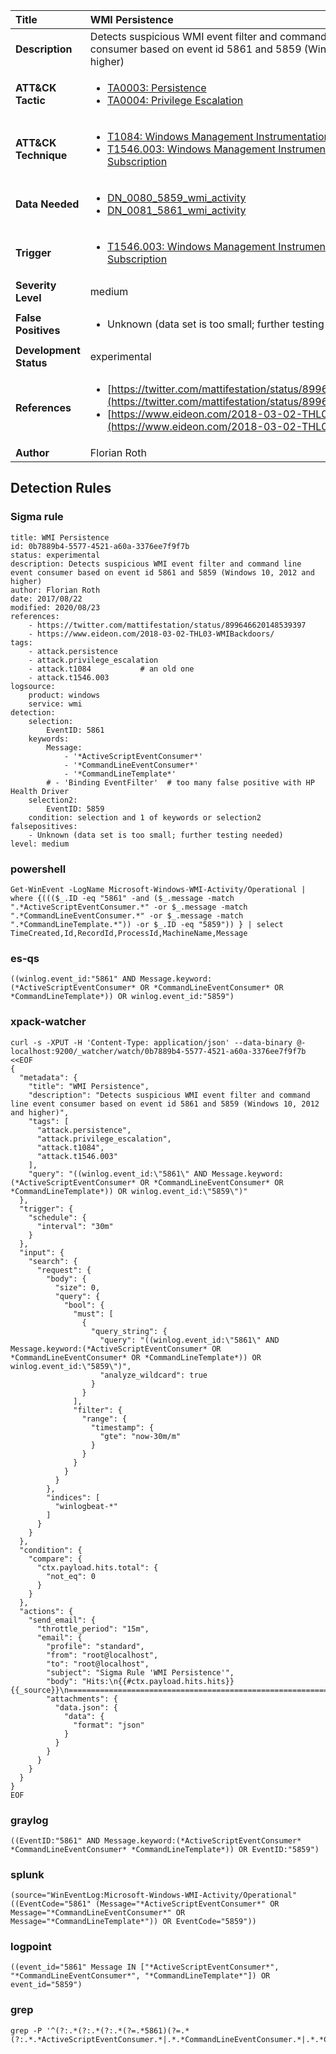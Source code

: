| Title                    | WMI Persistence       |
|:-------------------------|:------------------|
| **Description**          | Detects suspicious WMI event filter and command line event consumer based on event id 5861 and 5859 (Windows 10, 2012 and higher) |
| **ATT&amp;CK Tactic**    |  <ul><li>[TA0003: Persistence](https://attack.mitre.org/tactics/TA0003)</li><li>[TA0004: Privilege Escalation](https://attack.mitre.org/tactics/TA0004)</li></ul>  |
| **ATT&amp;CK Technique** | <ul><li>[T1084: Windows Management Instrumentation Event Subscription](https://attack.mitre.org/techniques/T1084)</li><li>[T1546.003: Windows Management Instrumentation Event Subscription](https://attack.mitre.org/techniques/T1546/003)</li></ul>  |
| **Data Needed**          | <ul><li>[DN_0080_5859_wmi_activity](../Data_Needed/DN_0080_5859_wmi_activity.md)</li><li>[DN_0081_5861_wmi_activity](../Data_Needed/DN_0081_5861_wmi_activity.md)</li></ul>  |
| **Trigger**              | <ul><li>[T1546.003: Windows Management Instrumentation Event Subscription](../Triggers/T1546.003.md)</li></ul>  |
| **Severity Level**       | medium |
| **False Positives**      | <ul><li>Unknown (data set is too small; further testing needed)</li></ul>  |
| **Development Status**   | experimental |
| **References**           | <ul><li>[https://twitter.com/mattifestation/status/899646620148539397](https://twitter.com/mattifestation/status/899646620148539397)</li><li>[https://www.eideon.com/2018-03-02-THL03-WMIBackdoors/](https://www.eideon.com/2018-03-02-THL03-WMIBackdoors/)</li></ul>  |
| **Author**               | Florian Roth |


## Detection Rules

### Sigma rule

```
title: WMI Persistence
id: 0b7889b4-5577-4521-a60a-3376ee7f9f7b
status: experimental
description: Detects suspicious WMI event filter and command line event consumer based on event id 5861 and 5859 (Windows 10, 2012 and higher)
author: Florian Roth
date: 2017/08/22
modified: 2020/08/23
references:
    - https://twitter.com/mattifestation/status/899646620148539397
    - https://www.eideon.com/2018-03-02-THL03-WMIBackdoors/
tags:
    - attack.persistence
    - attack.privilege_escalation
    - attack.t1084           # an old one
    - attack.t1546.003
logsource:
    product: windows
    service: wmi
detection:
    selection:
        EventID: 5861
    keywords:
        Message:
            - '*ActiveScriptEventConsumer*'
            - '*CommandLineEventConsumer*'
            - '*CommandLineTemplate*'
        # - 'Binding EventFilter'  # too many false positive with HP Health Driver
    selection2:
        EventID: 5859
    condition: selection and 1 of keywords or selection2
falsepositives:
    - Unknown (data set is too small; further testing needed)
level: medium

```





### powershell
    
```
Get-WinEvent -LogName Microsoft-Windows-WMI-Activity/Operational | where {((($_.ID -eq "5861" -and ($_.message -match ".*ActiveScriptEventConsumer.*" -or $_.message -match ".*CommandLineEventConsumer.*" -or $_.message -match ".*CommandLineTemplate.*")) -or $_.ID -eq "5859")) } | select TimeCreated,Id,RecordId,ProcessId,MachineName,Message
```


### es-qs
    
```
((winlog.event_id:"5861" AND Message.keyword:(*ActiveScriptEventConsumer* OR *CommandLineEventConsumer* OR *CommandLineTemplate*)) OR winlog.event_id:"5859")
```


### xpack-watcher
    
```
curl -s -XPUT -H 'Content-Type: application/json' --data-binary @- localhost:9200/_watcher/watch/0b7889b4-5577-4521-a60a-3376ee7f9f7b <<EOF
{
  "metadata": {
    "title": "WMI Persistence",
    "description": "Detects suspicious WMI event filter and command line event consumer based on event id 5861 and 5859 (Windows 10, 2012 and higher)",
    "tags": [
      "attack.persistence",
      "attack.privilege_escalation",
      "attack.t1084",
      "attack.t1546.003"
    ],
    "query": "((winlog.event_id:\"5861\" AND Message.keyword:(*ActiveScriptEventConsumer* OR *CommandLineEventConsumer* OR *CommandLineTemplate*)) OR winlog.event_id:\"5859\")"
  },
  "trigger": {
    "schedule": {
      "interval": "30m"
    }
  },
  "input": {
    "search": {
      "request": {
        "body": {
          "size": 0,
          "query": {
            "bool": {
              "must": [
                {
                  "query_string": {
                    "query": "((winlog.event_id:\"5861\" AND Message.keyword:(*ActiveScriptEventConsumer* OR *CommandLineEventConsumer* OR *CommandLineTemplate*)) OR winlog.event_id:\"5859\")",
                    "analyze_wildcard": true
                  }
                }
              ],
              "filter": {
                "range": {
                  "timestamp": {
                    "gte": "now-30m/m"
                  }
                }
              }
            }
          }
        },
        "indices": [
          "winlogbeat-*"
        ]
      }
    }
  },
  "condition": {
    "compare": {
      "ctx.payload.hits.total": {
        "not_eq": 0
      }
    }
  },
  "actions": {
    "send_email": {
      "throttle_period": "15m",
      "email": {
        "profile": "standard",
        "from": "root@localhost",
        "to": "root@localhost",
        "subject": "Sigma Rule 'WMI Persistence'",
        "body": "Hits:\n{{#ctx.payload.hits.hits}}{{_source}}\n================================================================================\n{{/ctx.payload.hits.hits}}",
        "attachments": {
          "data.json": {
            "data": {
              "format": "json"
            }
          }
        }
      }
    }
  }
}
EOF

```


### graylog
    
```
((EventID:"5861" AND Message.keyword:(*ActiveScriptEventConsumer* *CommandLineEventConsumer* *CommandLineTemplate*)) OR EventID:"5859")
```


### splunk
    
```
(source="WinEventLog:Microsoft-Windows-WMI-Activity/Operational" ((EventCode="5861" (Message="*ActiveScriptEventConsumer*" OR Message="*CommandLineEventConsumer*" OR Message="*CommandLineTemplate*")) OR EventCode="5859"))
```


### logpoint
    
```
((event_id="5861" Message IN ["*ActiveScriptEventConsumer*", "*CommandLineEventConsumer*", "*CommandLineTemplate*"]) OR event_id="5859")
```


### grep
    
```
grep -P '^(?:.*(?:.*(?:.*(?=.*5861)(?=.*(?:.*.*ActiveScriptEventConsumer.*|.*.*CommandLineEventConsumer.*|.*.*CommandLineTemplate.*)))|.*5859))'
```



